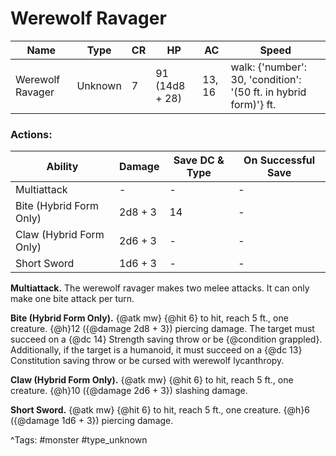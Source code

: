 # Werewolf Ravager

| Name | Type | CR | HP | AC | Speed |
|------|------|----|----|----|-------|
| Werewolf Ravager | Unknown | 7 | 91 (14d8 + 28) | 13, 16 | walk: {'number': 30, 'condition': '(50 ft. in hybrid form)'} ft. |

### Actions:

| Ability | Damage | Save DC & Type | On Successful Save |
|---------|--------|----------------|--------------------|
| Multiattack | - | - | - |
| Bite (Hybrid Form Only) | 2d8 + 3 | 14 | - |
| Claw (Hybrid Form Only) | 2d6 + 3 | - | - |
| Short Sword | 1d6 + 3 | - | - |


**Multiattack.** The werewolf ravager makes two melee attacks. It can only make one bite attack per turn.

**Bite (Hybrid Form Only).** {@atk mw} {@hit 6} to hit, reach 5 ft., one creature. {@h}12 ({@damage 2d8 + 3}) piercing damage. The target must succeed on a {@dc 14} Strength saving throw or be {@condition grappled}. Additionally, if the target is a humanoid, it must succeed on a {@dc 13} Constitution saving throw or be cursed with werewolf lycanthropy.

**Claw (Hybrid Form Only).** {@atk mw} {@hit 6} to hit, reach 5 ft., one creature. {@h}10 ({@damage 2d6 + 3}) slashing damage.

**Short Sword.** {@atk mw} {@hit 6} to hit, reach 5 ft., one creature. {@h}6 ({@damage 1d6 + 3}) piercing damage.

^Tags: #monster #type_unknown